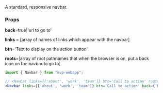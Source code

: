 A standard, responsive navbar. 

### Props
**back**=true|'url to go to'

**links** = [array of names of links which appear with the navbar]

**btn**='Text to display on the action button'

**roots**=[array of root pathnames that when the browser is on, put a back icon on the navbar to go to]

```jsx
import { Navbar } from "mvp-webapp";

// <Navbar links={['about', 'work', 'team']} btn='Call to action' roots={[]}/>;
<Navbar links={['about', 'work', 'team']} btn='Call to action' back={'back a page'}/>;
```